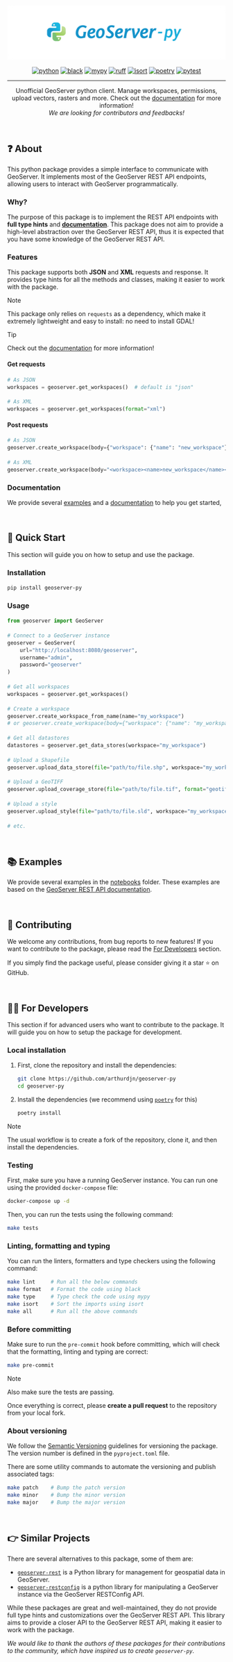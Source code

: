 <div align="center" style="width: 100%; margin: auto">
  <a href="" rel="noopener"><img src="https://raw.githubusercontent.com/arthurdjn/geoserver-py/main/medias/geoserver-py.png" alt="Banner"></a>

[![python](https://img.shields.io/badge/python-3.8_%7C_3.9_%7C_3.10_%7C_3.11_%7C_3.12-red.svg?color=009ACF&labelColor=6DBA65&logo=python&logoColor=white)](https://www.python.org/)
[![black](https://img.shields.io/badge/black-formatter-red.svg?color=009ACF&labelColor=6DBA65)](https://github.com/psf/black)
[![mypy](https://img.shields.io/badge/mypy-typing-red.svg?color=009ACF&labelColor=6DBA65)](https://mypy-lang.org)
[![ruff](https://img.shields.io/badge/ruff-linter-red.svg?color=009ACF&labelColor=6DBA65&logo=ruff&logoColor=white)](https://docs.astral.sh/ruff)
[![isort](https://img.shields.io/badge/isort-imports-red.svg?color=009ACF&labelColor=6DBA65)](https://pycqa.github.io/isort/)
[![poetry](https://img.shields.io/badge/poetry-dependencies-red.svg?color=009ACF&labelColor=6DBA65&logo=poetry&logoColor=white)](https://python-poetry.org)
[![pytest](https://img.shields.io/badge/pytest-testing-red.svg?color=009ACF&labelColor=6DBA65&logo=pytest&logoColor=white)](https://pytest.org)

</div>

---

<p align="center">
    Unofficial GeoServer python client. Manage workspaces, permissions, upload vectors, rasters and more. Check out the <a href="https://arthurdjn.github.io/geoserver-py">documentation</a> for more information! <br>
    <i>We are looking for contributors and feedbacks!</i>
</p>

<br>

## ❓ About

This python package provides a simple interface to communicate with GeoServer. It implements most of the GeoServer REST API endpoints, allowing users to interact with GeoServer programmatically.

### Why?

The purpose of this package is to implement the REST API endpoints with **full type hints** and **[documentation](https://arthurdjn.github.io/geoserver-py)**. This package does not aim to provide a high-level abstraction over the GeoServer REST API, thus it is expected that you have some knowledge of the GeoServer REST API.

### Features

This package supports both **JSON** and **XML** requests and response. It provides type hints for all the methods and classes, making it easier to work with the package.

> [!NOTE]
> This package only relies on `requests` as a dependency, which make it extremely lightweight and easy to install: no need to install GDAL!

> [!TIP]
> Check out the [documentation](https://arthurdjn.github.io/geoserver-py) for more information!

#### Get requests

```python
# As JSON
workspaces = geoserver.get_workspaces()  # default is "json"

# As XML
workspaces = geoserver.get_workspaces(format="xml")
```

#### Post requests

```python
# As JSON
geoserver.create_workspace(body={"workspace": {"name": "new_workspace"}})

# As XML
geoserver.create_workspace(body="<workspace><name>new_workspace</name></workspace>")
```

### Documentation

We provide several [examples](./notebooks) and a [documentation](https://docs.geoserver.org/main/en/user/rest/index.html) to help you get started,

<br>

## 🚀 Quick Start

This section will guide you on how to setup and use the package.

### Installation

```bash
pip install geoserver-py
```

### Usage

```python
from geoserver import GeoServer

# Connect to a GeoServer instance
geoserver = GeoServer(
    url="http://localhost:8080/geoserver",
    username="admin",
    password="geoserver"
)

# Get all workspaces
workspaces = geoserver.get_workspaces()

# Create a workspace
geoserver.create_workspace_from_name(name="my_workspace")
# or geoserver.create_workspace(body={"workspace": {"name": "my_workspace"}})

# Get all datastores
datastores = geoserver.get_data_stores(workspace="my_workspace")

# Upload a Shapefile
geoserver.upload_data_store(file="path/to/file.shp", workspace="my_workspace")

# Upload a GeoTIFF
geoserver.upload_coverage_store(file="path/to/file.tif", format="geotiff", workspace="my_workspace")

# Upload a style
geoserver.upload_style(file="path/to/file.sld", workspace="my_workspace")

# etc.
```

<br>

## 📚 Examples

We provide several examples in the [notebooks](./notebooks) folder. These examples are based on the [GeoServer REST API documentation](https://docs.geoserver.org/main/en/user/rest/index.html).

<br>

## 🤗 Contributing

We welcome any contributions, from bug reports to new features! If you want to contribute to the package, please read the [For Developers](#-for-developers) section.

If you simply find the package useful, please consider giving it a star ⭐️ on GitHub.

<br>

## 🧑‍💻 For Developers

This section if for advanced users who want to contribute to the package. It will guide you on how to setup the package for development.

### Local installation

1. First, clone the repository and install the dependencies:

    ```bash
    git clone https://github.com/arthurdjn/geoserver-py
    cd geoserver-py
    ```

2. Install the dependencies (we recommend using [`poetry`](https://python-poetry.org/) for this)

    ```bash
    poetry install
    ```

> [!NOTE]
> The usual workflow is to create a fork of the repository, clone it, and then install the dependencies.

### Testing

First, make sure you have a running GeoServer instance. You can run one using the provided `docker-compose` file:

```bash
docker-compose up -d
```

Then, you can run the tests using the following command:

```bash
make tests
```

### Linting, formatting and typing

You can run the linters, formatters and type checkers using the following command:

```bash
make lint     # Run all the below commands
make format   # Format the code using black
make type     # Type check the code using mypy
make isort    # Sort the imports using isort
make all      # Run all the above commands
```

### Before committing

Make sure to run the `pre-commit` hook before committing, which will check that the formatting, linting and typing are correct:

```bash
make pre-commit
```

> [!NOTE]
> Also make sure the tests are passing.

Once everything is correct, please **create a pull request** to the repository from your local fork.

### About versioning

We follow the [Semantic Versioning](https://semver.org/) guidelines for versioning the package. The version number is defined in the `pyproject.toml` file.

There are some utility commands to automate the versioning and publish associated tags:

```bash
make patch    # Bump the patch version
make minor    # Bump the minor version
make major    # Bump the major version
```

<br>

## 👉 Similar Projects

There are several alternatives to this package, some of them are:

- [`geoserver-rest`](https://github.com/gicait/geoserver-rest) is a Python library for management for geospatial data in GeoServer.
- [`geoserver-restconfig`](https://github.com/GeoNode/geoserver-restconfig) is a python library for manipulating a GeoServer instance via the GeoServer RESTConfig API.

While these packages are great and well-maintained, they do not provide full type hints and customizations over the GeoServer REST API. This library aims to provide a closer API to the GeoServer REST API, making it easier to work with the package.

_We would like to thank the authors of these packages for their contributions to the community, which have inspired us to create `geoserver-py`._
